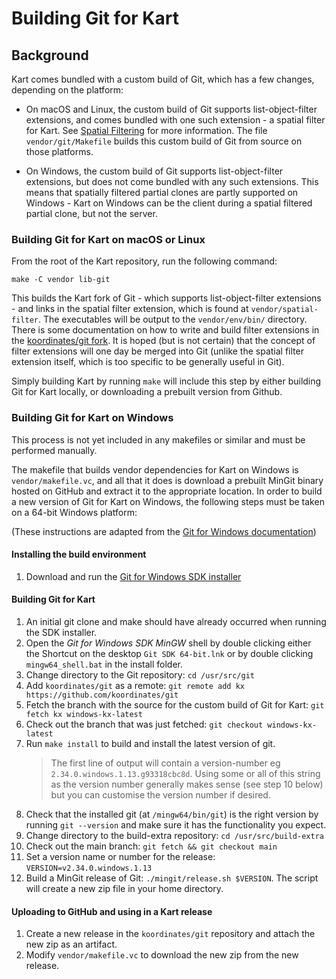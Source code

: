 # Building Git for Kart

## Background

Kart comes bundled with a custom build of Git, which has a few changes, depending on the platform:

- On macOS and Linux, the custom build of Git supports list-object-filter extensions, and comes bundled with one such extension - a spatial filter for Kart. See [Spatial Filtering](SPATIAL_FILTERING.md) for more information. The file `vendor/git/Makefile` builds this custom build of Git from source on those platforms.

- On Windows, the custom build of Git supports list-object-filter extensions, but does not come bundled with any such extensions. This means that spatially filtered partial clones are partly supported on Windows - Kart on Windows can be the client during a spatial filtered partial clone, but not the server.

### Building Git for Kart on macOS or Linux

From the root of the Kart repository, run the following command:

`make -C vendor lib-git`

This builds the Kart fork of Git - which supports list-object-filter extensions - and links in the spatial filter extension, which is found at `vendor/spatial-filter`. The executables will be output to the `vendor/env/bin/` directory.
There is some documentation on how to write and build filter extensions in the [koordinates/git fork](https://github.com/koordinates/git/blob/list-objects-filter-extensions/contrib/filter-extensions/README.txt). It is hoped (but is not certain) that the concept of filter extensions will one day be merged into Git (unlike the spatial filter extension itself, which is too specific to be generally useful in Git).

Simply building Kart by running `make` will include this step by either building Git for Kart locally, or downloading a prebuilt version from Github.

### Building Git for Kart on Windows

This process is not yet included in any makefiles or similar and must be performed manually.

The makefile that builds vendor dependencies for Kart on Windows is `vendor/makefile.vc`, and all that it does is download a prebuilt MinGit binary hosted on GitHub and extract it to the appropriate location. In order to build a new version of Git for Kart on Windows, the following steps must be taken on a 64-bit Windows platform:

(These instructions are adapted from the [Git for Windows documentation](https://github.com/git-for-windows/git/wiki/Building-Git#installing-a-build-environment))

#### Installing the build environment
1. Download and run the [Git for Windows SDK installer](https://gitforwindows.org/#download-sdk)

#### Building Git for Kart
1. An initial git clone and make should have already occurred when running the SDK installer.
2. Open the *Git for Windows SDK* *MinGW* shell by double clicking either the Shortcut on the desktop `Git SDK 64-bit.lnk` or by double clicking `mingw64_shell.bat` in the install folder.
3. Change directory to the Git repository: `cd /usr/src/git`
4. Add `koordinates/git` as a remote: `git remote add kx https://github.com/koordinates/git`
5. Fetch the branch with the source for the custom build of Git for Kart: `git fetch kx windows-kx-latest`
6. Check out the branch that was just fetched: `git checkout windows-kx-latest`
7. Run `make install` to build and install the latest version of git.
   > The first line of output will contain a version-number eg `2.34.0.windows.1.13.g93318cbc8d`. Using some or all of this string as the version number generally makes sense (see step 10 below) but you can customise the version number if desired.
8. Check that the installed git (at `/mingw64/bin/git`) is the right version by running `git --version` and make sure it has the functionality you expect.
9. Change directory to the build-extra repository: `cd /usr/src/build-extra`
10. Check out the main branch: `git fetch && git checkout main`
11. Set a version name or number for the release: `VERSION=v2.34.0.windows.1.13`
12. Build a MinGit release of Git: `./mingit/release.sh $VERSION`. The script will create a new zip file in your home directory.

#### Uploading to GitHub and using in a Kart release
1. Create a new release in the `koordinates/git` repository and attach the new zip as an artifact.
2. Modify `vendor/makefile.vc` to download the new zip from the new release.
